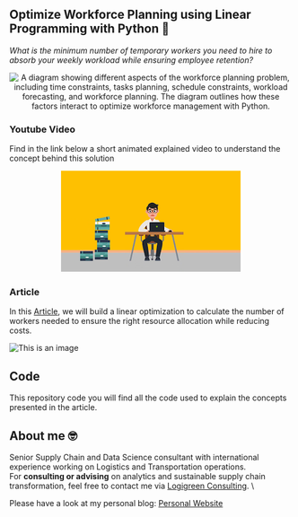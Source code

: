 ## Optimize Workforce Planning using Linear Programming with Python 👷
*What is the minimum number of temporary workers you need to hire to absorb your weekly workload while ensuring employee retention?*


<p align="center">
  <img alt="A diagram showing different aspects of the workforce planning problem, including time constraints, tasks planning, schedule constraints, workload forecasting, and workforce planning. The diagram outlines how these factors interact to optimize workforce management with Python."
    align="center" src="https://miro.medium.com/max/1280/1*QFF8CB7ARYVenba7Jm-jWg.png">
</p>

### Youtube Video
Find in the link below a short animated explained video to understand the concept behind this solution
<div align="center">
  <a href="https://www.youtube.com/watch?v=OdLeRR4rvt0"><img src="https://github.com/samirsaci/workforce-planning/blob/main/thumbnail.webp" alt="Explainer Video Link"></a>
</div>

### Article
In this [Article](https://towardsdatascience.com/optimize-workforce-planning-using-linear-programming-with-python-47a0b5f89a6f), we will build a linear optimization to 
calculate the number of workers needed to ensure the right resource allocation while reducing costs.

![This is an image](https://miro.medium.com/max/570/1*q5QLkE49X7RIy5CZx_yCtw.png)

## Code
This repository code you will find all the code used to explain the concepts presented in the article.

## About me 🤓
Senior Supply Chain and Data Science consultant with international experience working on Logistics and Transportation operations. \
For **consulting or advising** on analytics and sustainable supply chain transformation, feel free to contact me via [Logigreen Consulting](https://www.logi-green.com/). \

Please have a look at my personal blog: [Personal Website](https://samirsaci.com)
